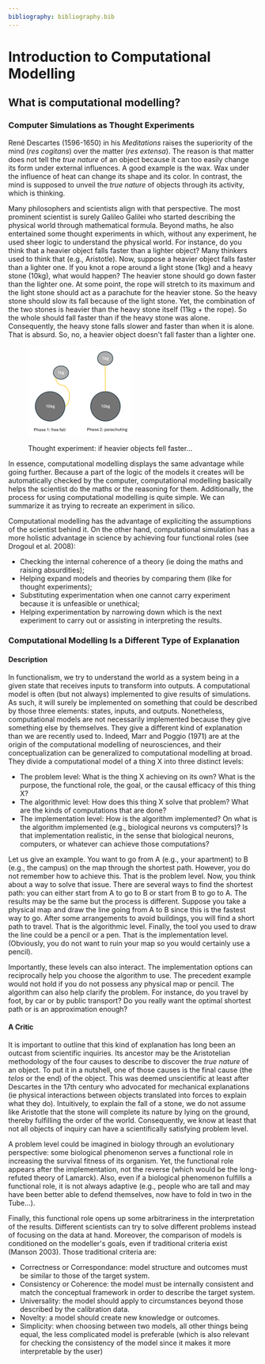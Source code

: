```yaml
---
bibliography: bibliography.bib
---
```


# Introduction to Computational Modelling

## What is computational modelling?

### Computer Simulations as Thought Experiments

René Descartes (1596-1650) in his _Meditations_ raises the superiority of the mind (_res cogitans_) over the matter (_res extensa_). The reason is that matter does not tell the _true nature_ of an object because it can too easily change its form under external influences. A good example is the wax. Wax under the influence of heat can change its shape and its color. In contrast, the mind is supposed to unveil the _true nature_ of objects through its activity, which is thinking.

Many philosophers and scientists align with that perspective. The most prominent scientist is surely Galileo Galilei who started describing the physical world through mathematical formula. Beyond maths, he also entertained some thought experiments in which, without any experiment, he used sheer logic to understand the physical world. For instance, do you think that a heavier object falls faster than a lighter object? Many thinkers used to think that (e.g., Aristotle). Now, suppose a heavier object falls faster than a lighter one. If you knot a rope around a light stone (1kg) and a heavy stone (10kg), what would happen? The heavier stone should go down faster than the lighter one. At some point, the rope will stretch to its maximum and the light stone should act as a parachute for the heavier stone. So the heavy stone should slow its fall because of the light stone. Yet, the combination of the two stones is heavier than the heavy stone itself (11kg + the rope). So the whole should fall faster than if the heavy stone was alone. Consequently, the heavy stone falls slower and faster than when it is alone. That is absurd. So, no, a heavier object doesn't fall faster than a lighter one.

<figure><img src="../.gitbook/assets/thought_exp_fall.png" alt="" width="209"><figcaption><p>Thought experiment: if heavier objects fell faster...</p></figcaption></figure>

In essence, computational modelling displays the same advantage while going further. Because a part of the logic of the models it creates will be automatically checked by the computer, computational modelling basically helps the scientist do the maths or the reasoning for them. Additionally, the process for using computational modelling is quite simple. We can summarize it as trying to recreate an experiment in silico.

Computational modelling has the advantage of expliciting the assumptions of the scientist behind it. On the other hand, computational simulation has a more holistic advantage in science by achieving four functional roles (see Drogoul et al. 2008):

* Checking the internal coherence of a theory (ie doing the maths and raising absurdities);
* Helping expand models and theories by comparing them (like for thought experiments);
* Substituting experimentation when one cannot carry experiment because it is unfeasible or unethical;
* Helping experimentation by narrowing down which is the next experiment to carry out or assisting in interpreting the results.

### Computational Modelling Is a Different Type of Explanation

#### Description

In functionalism, we try to understand the world as a system being in a given state that receives inputs to transform into outputs. A computational model is often (but not always) implemented to give results of simulations. As such, it will surely be implemented on something that could be described by those three elements: states, inputs, and outputs. Nonetheless, computational models are not necessarily implemented because they give something else by themselves. They give a different kind of explanation than we are recently used to. Indeed, Marr and Poggio (1971) are at the origin of the computational modelling of neurosciences, and their conceptualization can be generalized to computational modelling at broad. They divide a computational model of a thing X into three distinct levels:

* The problem level: What is the thing X achieving on its own? What is the purpose, the functional role, the goal, or the causal efficacy of this thing X?
* The algorithmic level: How does this thing X solve that problem? What are the kinds of computations that are done?
* The implementation level: How is the algorithm implemented? On what is the algorithm implemented (e.g., biological neurons vs computers)? Is that implementation realistic, in the sense that biological neurons, computers, or whatever can achieve those computations?

Let us give an example. You want to go from A (e.g., your apartment) to B (e.g., the campus) on the map through the shortest path. However, you do not remember how to achieve this. That is the problem level. Now, you think about a way to solve that issue. There are several ways to find the shortest path: you can either start from A to go to B or start from B to go to A. The results may be the same but the process is different. Suppose you take a physical map and draw the line going from A to B since this is the fastest way to go. After some arrangements to avoid buildings, you will find a short path to travel. That is the algorithmic level. Finally, the tool you used to draw the line could be a pencil or a pen. That is the implementation level. (Obviously, you do not want to ruin your map so you would certainly use a pencil).

Importantly, these levels can also interact. The implementation options can reciprocally help you choose the algorithm to use. The precedent example would not hold if you do not possess any physical map or pencil. The algorithm can also help clarify the problem. For instance, do you travel by foot, by car or by public transport? Do you really want the optimal shortest path or is an approximation enough?

#### A Critic

It is important to outline that this kind of explanation has long been an outcast from scientific inquiries. Its ancestor may be the Aristotelian methodology of the four causes to describe to discover the _true nature_ of an object. To put it in a nutshell, one of those causes is the final cause (the _telos_ or the end) of the object. This was deemed unscientific at least after Descartes in the 17th century who advocated for mechanical explanations (ie physical interactions between objects translated into forces to explain what they do). Intuitively, to explain the fall of a stone, we do not assume like Aristotle that the stone will complete its nature by lying on the ground, thereby fulfilling the order of the world. Consequently, we know at least that not all objects of inquiry can have a scientifically satisfying problem level.

A problem level could be imagined in biology through an evolutionary perspective: some biological phenomenon serves a functional role in increasing the survival fitness of its organism. Yet, the functional role appears after the implementation, not the reverse (which would be the long-refuted theory of Lamarck). Also, even if a biological phenomenon fulfills a functional role, it is not always adaptive (e.g., people who are tall and may have been better able to defend themselves, now have to fold in two in the Tube...).

Finally, this functional role opens up some arbitrariness in the interpretation of the results. Different scientists can try to solve different problems instead of focusing on the data at hand. Moreover, the comparison of models is conditioned on the modeller's goals, even if traditional criteria exist (Manson 2003). Those traditional criteria are:

* Correctness or Correspondance: model structure and outcomes must be similar to those of the target system.
* Consistency or Coherence: the model must be internally consistent and match the conceptual framework in order to describe the target system.
* Universality: the model should apply to circumstances beyond those described by the calibration data.
* Novelty: a model should create new knowledge or outcomes.
* Simplicity: when choosing between two models, all other things being equal, the less complicated model is preferable (which is also relevant for checking the consistency of the model since it makes it more interpretable by the user)
